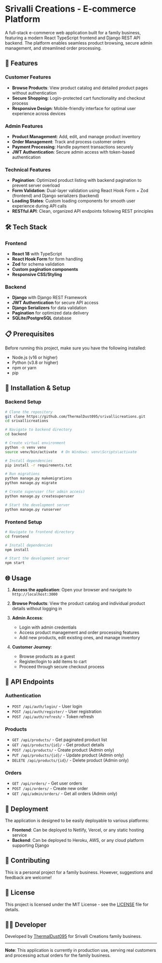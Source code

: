 # Srivalli Creations - E-commerce Platform

A full-stack e-commerce web application built for a family business, featuring a modern React TypeScript frontend and Django REST API backend. The platform enables seamless product browsing, secure admin management, and streamlined order processing.

## 🚀 Features

### Customer Features
- **Browse Products**: View product catalog and detailed product pages without authentication
- **Secure Shopping**: Login-protected cart functionality and checkout process
- **Responsive Design**: Mobile-friendly interface for optimal user experience across devices

### Admin Features
- **Product Management**: Add, edit, and manage product inventory
- **Order Management**: Track and process customer orders
- **Payment Processing**: Handle payment transactions securely
- **JWT Authentication**: Secure admin access with token-based authentication

### Technical Features
- **Pagination**: Optimized product listing with backend pagination to prevent server overload
- **Form Validation**: Dual-layer validation using React Hook Form + Zod (frontend) and Django serializers (backend)
- **Loading States**: Custom loading components for smooth user experience during API calls
- **RESTful API**: Clean, organized API endpoints following REST principles

## 🛠️ Tech Stack

### Frontend
- **React 18** with TypeScript
- **React Hook Form** for form handling
- **Zod** for schema validation
- **Custom pagination components**
- **Responsive CSS/Styling**

### Backend
- **Django** with Django REST Framework
- **JWT Authentication** for secure API access
- **Django Serializers** for data validation
- **Pagination** for optimized data delivery
- **SQLite/PostgreSQL** database

## 📋 Prerequisites

Before running this project, make sure you have the following installed:
- Node.js (v16 or higher)
- Python (v3.8 or higher)
- npm or yarn
- pip

## 🔧 Installation & Setup

### Backend Setup
```bash
# Clone the repository
git clone https://github.com/ThermalDust095/srivallicreations.git
cd srivallicreations

# Navigate to backend directory
cd backend

# Create virtual environment
python -m venv venv
source venv/bin/activate  # On Windows: venv\Scripts\activate

# Install dependencies
pip install -r requirements.txt

# Run migrations
python manage.py makemigrations
python manage.py migrate

# Create superuser (for admin access)
python manage.py createsuperuser

# Start the development server
python manage.py runserver
```

### Frontend Setup
```bash
# Navigate to frontend directory
cd frontend

# Install dependencies
npm install

# Start the development server
npm start
```

## 🌐 Usage

1. **Access the application**: Open your browser and navigate to `http://localhost:3000`

2. **Browse Products**: View the product catalog and individual product details without logging in

3. **Admin Access**: 
   - Login with admin credentials
   - Access product management and order processing features
   - Add new products, edit existing ones, and manage inventory

4. **Customer Journey**:
   - Browse products as a guest
   - Register/login to add items to cart
   - Proceed through secure checkout process

## 🔐 API Endpoints

### Authentication
- `POST /api/auth/login/` - User login
- `POST /api/auth/register/` - User registration
- `POST /api/auth/refresh/` - Token refresh

### Products
- `GET /api/products/` - Get paginated product list
- `GET /api/products/{id}/` - Get product details
- `POST /api/products/` - Create product (Admin only)
- `PUT /api/products/{id}/` - Update product (Admin only)
- `DELETE /api/products/{id}/` - Delete product (Admin only)

### Orders
- `GET /api/orders/` - Get user orders
- `POST /api/orders/` - Create new order
- `GET /api/admin/orders/` - Get all orders (Admin only)

## 🚀 Deployment

The application is designed to be easily deployable to various platforms:
- **Frontend**: Can be deployed to Netlify, Vercel, or any static hosting service
- **Backend**: Can be deployed to Heroku, AWS, or any cloud platform supporting Django

## 🤝 Contributing

This is a personal project for a family business. However, suggestions and feedback are welcome!

## 📝 License

This project is licensed under the MIT License - see the [LICENSE](LICENSE) file for details.

## 👨‍💻 Developer

Developed by [ThermalDust095](https://github.com/ThermalDust095) for Srivalli Creations family business.

---

**Note**: This application is currently in production use, serving real customers and processing actual orders for the family business.
